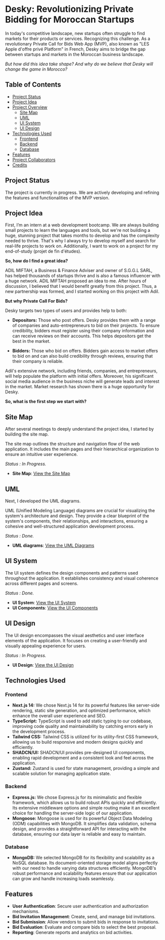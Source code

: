
# Desky: Revolutionizing Private Bidding for Moroccan Startups

In today's competitive landscape, new startups often struggle to find markets for their products or services. Recognizing this challenge. As a revolutionary Private Call for Bids Web App (MVP), also known as "LES Apple d'offre privé Platform" in French, Desky aims to bridge the gap between startups and markets in the Moroccan business landscape.

*But how did this idea take shape? And why do we believe that Desky will change the game in Morocco?*


## Table of Contents
- [Project Status](#Project-Status)
- [Project Idea](#Project-Idea)
- [Project Overview](#project-overview)
  - [Site Map](#site-map)
  - [UML](#UML)
  - [UI System](#ui-system)
  - [UI Design](#ui-design)
- [Technologies Used](#technologies-used)
  - [Frontend](#frontend)
  - [Backend](#backend)
  - [Database](#database)
- [Features](#features)
- [Project Collaborators](#project-collaborators)
- [Credits](#credits)
## Project Status

The project is currently in progress. We are actively developing and refining the features and functionalities of the MVP version.
## Project Idea

First, I’m an intern at a web development bootcamp. We are always building small projects to learn the languages and tools, but we're not building a huge, stunning project that takes months to develop and has the complexity needed to thrive. That's why I always try to develop myself and search for real-life projects to work on. Additionally, I want to work on a project for my end-of-study (projet de fin d'études).

**So, how do I find a great idea?**

ADIL MIFTAH, a Business & Finance Adviser and owner of S.G.G.L SARL, has helped thousands of startups thrive and is also a famous influencer with a huge network. ADIL MIFTAH proposed an idea to me. After hours of discussion, I believed that I would benefit greatly from this project. Thus, a new partnership was formed, and I started working on this project with Adil.

**But why Private Call For Bids?**

Desky targets two types of users and provides help to both:

- **Depositors:** Those who post offers. Desky provides them with a range of companies and auto-entrepreneurs to bid on their projects. To ensure credibility, bidders must register using their company information and can receive reviews on their accounts. This helps depositors get the best in the market.

- **Bidders:** Those who bid on offers. Bidders gain access to market offers to bid on and can also build credibility through reviews, ensuring that their company is reliable.

Adil's extensive network, including friends, companies, and entrepreneurs, will help populate the platform with initial offers. Moreover, his significant social media audience in the business niche will generate leads and interest in the market. Market research has shown there is a huge opportunity for Desky.

**So, what is the first step we start with?**
## Site Map

After several meetings to deeply understand the project idea, I started by building the site map.

The site map outlines the structure and navigation flow of the web application. It includes the main pages and their hierarchical organization to ensure an intuitive user experience.

*Status : In Progress.*

- **Site Map**: [View the Site Map](https://www.figma.com/design/XFfxW4zdqu1ZmTJwAUC84S/Desky?node-id=0-1&t=kjMgHBqQUyhqSYRG-1)
## UML
Next, I developed the UML diagrams.

UML (Unified Modeling Language) diagrams are crucial for visualizing the system's architecture and design. They provide a clear blueprint of the system's components, their relationships, and interactions, ensuring a cohesive and well-structured application development process.

*Status : Done.*

- **UML diagrams**: [View the UML Diagrams]([https://www.figma.com/design/XFfxW4zdqu1ZmTJwAUC84S/Desky?node-id=320-1732&t=lEn0TOA2jkAXyeLG-1](https://lucid.app/lucidchart/64d2bf22-ce7f-4301-9327-9e75193a2ba4/edit?viewport_loc=-3729%2C-926%2C12591%2C7907%2C0_0&invitationId=inv_ea83448b-8e3a-41ed-bf4c-e9a3f66da366))
## UI System

The UI system defines the design components and patterns used throughout the application. It establishes consistency and visual coherence across different pages and screens.

*Status : Done.*

- **UI System**: [View the UI System](https://www.figma.com/design/XFfxW4zdqu1ZmTJwAUC84S/Desky?node-id=296-182&t=zkw8JdIB9juO66UF-1)
- **UI Components**: [View the UI Components](https://www.figma.com/design/XFfxW4zdqu1ZmTJwAUC84S/Desky?node-id=415-432&t=lEn0TOA2jkAXyeLG-1)
## UI Design
The UI design encompasses the visual aesthetics and user interface elements of the application. It focuses on creating a user-friendly and visually appealing experience for users.

*Status : In Progress.*

- **UI Design**: [View the UI Design](https://www.figma.com/design/XFfxW4zdqu1ZmTJwAUC84S/Desky?node-id=320-1732&t=lEn0TOA2jkAXyeLG-1)
## Technologies Used

### Frontend
- **Next.js 14:** We chose Next.js 14 for its powerful features like server-side rendering, static site generation, and optimized performance, which enhance the overall user experience and SEO.
- **TypeScript:** TypeScript is used to add static typing to our codebase, improving code quality and maintainability by catching errors early in the development process.
- **Tailwind CSS:** Tailwind CSS is utilized for its utility-first CSS framework, allowing us to build responsive and modern designs quickly and efficiently.
- **SHADCN/UI:** SHADCN/UI provides pre-designed UI components, enabling rapid development and a consistent look and feel across the application.
- **Zustand:** Zustand is used for state management, providing a simple and scalable solution for managing application state.

### Backend
- **Express.js:** We chose Express.js for its minimalistic and flexible framework, which allows us to build robust APIs quickly and efficiently. Its extensive middleware options and simple routing make it an excellent choice for handling the server-side logic of our application.
- **Mongoose:** Mongoose is used for its powerful Object Data Modeling (ODM) capabilities with MongoDB. It simplifies data validation, schema design, and provides a straightforward API for interacting with the database, ensuring our data layer is reliable and easy to maintain.

### Database
- **MongoDB:** We selected MongoDB for its flexibility and scalability as a NoSQL database. Its document-oriented storage model aligns perfectly with our need to handle varying data structures efficiently. MongoDB's robust performance and scalability features ensure that our application can grow and handle increasing loads seamlessly.
## Features

- **User Authentication**: Secure user authentication and authorization mechanisms.
- **Bid Invitation Management**: Create, send, and manage bid invitations.
- **Bid Submission**: Allow vendors to submit bids in response to invitations.
- **Bid Evaluation**: Evaluate and compare bids to select the best proposal.
- **Reporting**: Generate reports and analytics on bid activities.
